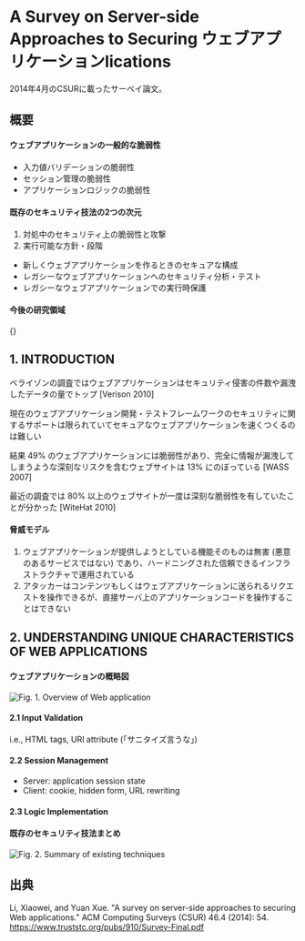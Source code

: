 A Survey on Server-side Approaches to Securing ウェブアプリケーションlications
===

2014年4月のCSURに載ったサーベイ論文。

## 概要
#### ウェブアプリケーションの一般的な脆弱性
* 入力値バリデーションの脆弱性
* セッション管理の脆弱性
* アプリケーションロジックの脆弱性

#### 既存のセキュリティ技法の2つの次元
1. 対処中のセキュリティ上の脆弱性と攻撃
2. 実行可能な方針・段階
  * 新しくウェブアプリケーションを作るときのセキュアな構成
  * レガシーなウェブアプリケーションへのセキュリティ分析・テスト
  * レガシーなウェブアプリケーションでの実行時保護

#### 今後の研究領域
{}


## 1. INTRODUCTION

ベライゾンの調査ではウェブアプリケーションはセキュリティ侵害の件数や漏洩したデータの量でトップ [Verison 2010]

現在のウェブアプリケーション開発・テストフレームワークのセキュリティに関するサポートは限られていてセキュアなウェブアプリケーションを速くつくるのは難しい

結果 49% のウェブアプリケーションには脆弱性があり、完全に情報が漏洩してしまうような深刻なリスクを含むウェブサイトは 13% にのぼっている [WASS 2007]

最近の調査では 80% 以上のウェブサイトが一度は深刻な脆弱性を有していたことが分かった [WiteHat 2010]

#### 脅威モデル
1. ウェブアプリケーションが提供しようとしている機能そのものは無害 (悪意のあるサービスではない) であり、ハードニングされた信頼できるインフラストラクチャで運用されている
2. アタッカーはコンテンツもしくはウェブアプリケーションに送られるリクエストを操作できるが、直接サーバ上のアプリケーションコードを操作することはできない


## 2. UNDERSTANDING UNIQUE CHARACTERISTICS OF WEB APPLICATIONS

#### ウェブアプリケーションの概略図

![Fig. 1. Overview of Web application](http://i.gyazo.com/331527eceb115866c7120f1cd8746422.png)

#### 2.1  Input Validation
i.e., HTML tags, URI attribute (「サニタイズ言うな」)

#### 2.2  Session Management
* Server: application session state
* Client: cookie, hidden form, URL rewriting

#### 2.3  Logic Implementation


#### 既存のセキュリティ技法まとめ

![Fig. 2. Summary of existing techniques](http://i.gyazo.com/1396a664d4731758ae7d558c82a548a9.png)

## 出典
Li, Xiaowei, and Yuan Xue. "A survey on server-side approaches to securing Web applications." ACM Computing Surveys (CSUR) 46.4 (2014): 54.
https://www.truststc.org/pubs/910/Survey-Final.pdf
